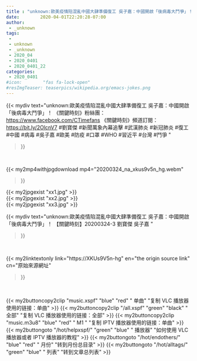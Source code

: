 ```yaml
---
title : "unknown:歐美疫情陷混亂中國大肆準備復工 吳子嘉：中國開啟「後病毒大鬥爭」！ 【關鍵時刻】20200324-3 劉寶傑 吳子嘉 "
date:        2020-04-01T22:20:28-07:00
author:
 - _unknown
tags:
 - 
 - unknown
 - _unknown
 - 2020_04
 - 2020_0401
 - 2020_0401_22
categories:
 - 2020_0401
#icon:        "fas fa-lock-open"
#resImgTeaser: teaserpics/wikipedia.org/emacs-jokes.png
---
```







{{< mydiv text="unknown:歐美疫情陷混亂中國大肆準備復工 吳子嘉：中國開啟「後病毒大鬥爭」！  《關鍵時刻》粉絲團：https://www.facebook.com/CTimefans 《關鍵時刻》頻道訂閱：https://bit.ly/2OlcnV7  #劉寶傑 #新聞萬象內幕追擊 #武漢肺炎 #新冠肺炎 #復工 #中國 #病毒 #吳子嘉 #歐美 #防疫 #口罩 #WHO #習近平 #台灣 #鬥爭 "
>}}
<br>


{{< my2mp4withjpgdownload mp4="20200324_na_xkus9v5n_hg.webm"
>}}

{{< my2jpgexist "xx1.jpg" >}}<br>
{{< my2jpgexist "xx2.jpg" >}}<br>
{{< my2jpgexist "xx3.jpg" >}}<br>



{{< mydiv text="unknown:歐美疫情陷混亂中國大肆準備復工 吳子嘉：中國開啟「後病毒大鬥爭」！ 【關鍵時刻】20200324-3 劉寶傑 吳子嘉 "
>}}
<br>

{{< my2linktextonly link="https://XKUs9V5n-hg"
en="the origin source link" cn="原始來源網址"
>}}


<br>


{{< my2buttoncopy2clip "music.xspf"        "blue"   "red"    " 单曲"  "复制 VLC 播放器使用的链接：单曲" >}} {{< my2buttoncopy2clip "/all.xspf"         "green"  "black"  " 全部"  "复制 VLC 播放器使用的链接：全部" >}} {{< my2buttoncopy2clip "music.m3u8"        "blue"   "red"    " M1 "    "复制 IPTV 播放器使用的链接：单曲" >}} {{< my2buttongoto      "/hot/helpxspf/"    "green"  "blue"   " 播放器" "如何使用 VLC 播放器或者 IPTV 播放器的教程" >}} {{< my2buttongoto      "/hot/endothers/"   "blue"   "red"    " 月份"   "转到月份总目录" >}} {{< my2buttongoto      "/hot/alltags/"     "green"  "blue"   " 列表"   "转到文章总列表" >}} 

